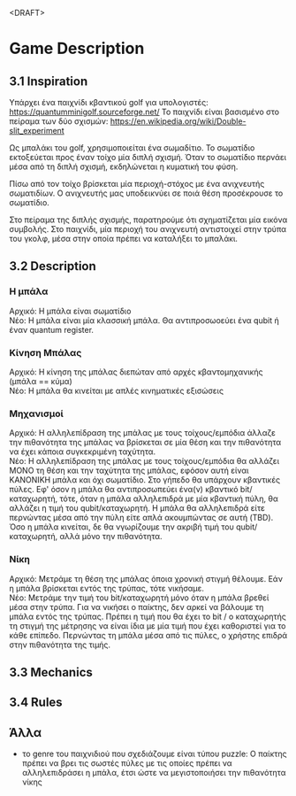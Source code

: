 \<DRAFT\>
# Game Description


## 3.1 Inspiration
Υπάρχει ένα παιχνίδι κβαντικού golf για υπολογιστές: https://quantumminigolf.sourceforge.net/
Το παιχνίδι είναι βασισμένο στο πείραμα των δύο σχισμών: https://en.wikipedia.org/wiki/Double-slit_experiment

Ως μπαλάκι του golf, χρησιμοποιείται ένα σωμαδίτιο. Το σωματίδιο εκτοξεύεται προς έναν τοίχο μία διπλή σχισμή.
Όταν το σωματίδιο περνάει μέσα από τη διπλή σχισμή, εκδηλώνεται η κυματική του φύση.

Πίσω από τον τοίχο βρίσκεται μία περιοχή-στόχος με ένα ανιχνευτής σωματιδίων. Ο ανιχνευτής μας υποδεικνύει σε ποιά θέση προσέκρουσε το σωματίδιο.

Στο πείραμα της διπλής σχισμής, παρατηρούμε ότι σχηματίζεται μία εικόνα συμβολής.
Στο παιχνίδι, μία περιοχή του ανιχνευτή αντιστοιχεί στην τρύπα του γκολφ, μέσα στην οποία πρέπει να καταλήξει το μπαλάκι.


## 3.2 Description
### Η μπάλα
Αρχικό: Η μπάλα είναι σωματίδιο<br>
Νέο: Η μπάλα είναι μία κλασσική μπάλα. Θα αντιπροσωοεύει ένα qubit ή έναν quantum register.<br>

### Κίνηση Μπάλας
Αρχικό: Η κίνηση της μπάλας διεπώταν από αρχές κβαντομηχανικής (μπάλα == κύμα)<br>
Νέο: Η μπάλα θα κινείται με απλές κινηματικές εξισώσεις<br>

### Μηχανισμοί
Αρχικό: Η αλληλεπίδραση της μπάλας με τους τοίχους/εμπόδια άλλαζε την πιθανότητα της μπάλας να βρίσκεται σε μία θέση και την πιθανότητα να έχει κάποια συγκεκριμένη ταχύτητα.<br>
Νέο: Η αλληλεπίδραση της μπάλας με τους τοίχους/εμπόδια θα αλλάζει ΜΟΝΟ τη θέση και την ταχύτητα της μπάλας, εφόσον αυτή είναι ΚΑΝΟΝΙΚΗ μπάλα και όχι σωματίδιο.
Στο γήπεδο θα υπάρχουν κβαντικές πύλες. Εφ' όσον η μπάλα θα αντιπροσωπεύει ένα(ν) κβαντικό bit/καταχωρητή, τότε, όταν η μπάλα αλληλεπιδρά με μία κβαντική πύλη, θα αλλάζει η τιμή του qubit/καταχωρητή.
Η μπάλα θα αλληλεπιδρά είτε περνώντας μέσα από την πύλη είτε απλά ακουμπώντας σε αυτή (TBD).
Όσο η μπάλα κινείται, δε θα νγωρίζουμε την ακριβή τιμή του qubit/καταχωρητή, αλλά μόνο την πιθανότητα.<br>

### Νίκη
Αρχικό: Μετράμε τη θέση της μπάλας όποια χρονική στιγμή θέλουμε. Εάν η μπάλα βρίσκεται εντός της τρύπας, τότε νικήσαμε.<br>
Νέο: Μετράμε την τιμή του bit/καταχωρητή μόνο όταν η μπάλα βρεθεί μέσα στην τρύπα. Για να νικήσει ο παίκτης, δεν αρκεί να βάλουμε τη μπάλα εντός της τρύπας.
Πρέπει η τιμή που θα έχει το bit / ο καταχωρητής τη στιγμή της μέτρησης να είναι ίδια με μία τιμή που έχει καθοριστεί για το κάθε επίπεδο.
Περνώντας τη μπάλα μέσα από τις πύλες, ο χρήστης επιδρά στην πιθανότητα της τιμής.<br>

## 3.3 Mechanics

## 3.4 Rules

## Άλλα
- το genre του παιχνιδιού που σχεδιάζουμε είναι τύπου puzzle: Ο παίκτης πρέπει να βρει τις σωστές πύλες με τις οποίες πρέπει να αλληλεπιδράσει η μπάλα, έτσι ώστε να μεγιστοποιήσει την πιθανότητα νίκης
